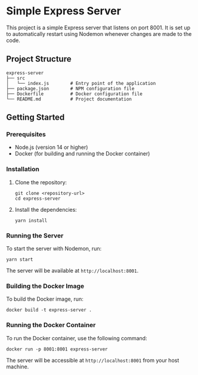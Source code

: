 # Simple Express Server

This project is a simple Express server that listens on port 8001. It is set up to automatically restart using Nodemon whenever changes are made to the code.

## Project Structure

```
express-server
├── src
│   └── index.js        # Entry point of the application
├── package.json        # NPM configuration file
├── Dockerfile          # Docker configuration file
└── README.md           # Project documentation
```

## Getting Started

### Prerequisites

- Node.js (version 14 or higher)
- Docker (for building and running the Docker container)

### Installation

1. Clone the repository:

   ```
   git clone <repository-url>
   cd express-server
   ```

2. Install the dependencies:

   ```
   yarn install
   ```

### Running the Server

To start the server with Nodemon, run:

```
yarn start
```

The server will be available at `http://localhost:8001`.

### Building the Docker Image

To build the Docker image, run:

```
docker build -t express-server .
```

### Running the Docker Container

To run the Docker container, use the following command:

```
docker run -p 8001:8001 express-server
```

The server will be accessible at `http://localhost:8001` from your host machine.